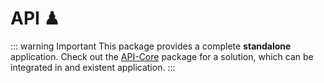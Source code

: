 # API ♟

::: warning Important
This package provides a complete **standalone** application. Check out the [API-Core](../api-core/index.md) package for
a solution, which can be integrated in and existent application.
:::

